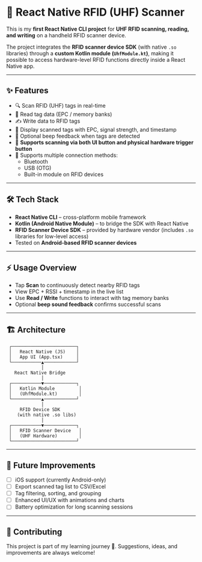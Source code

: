 # 📡 React Native RFID (UHF) Scanner

This is my **first React Native CLI project** for **UHF RFID scanning, reading, and writing** on a handheld RFID scanner device.  

The project integrates the **RFID scanner device SDK** (with native `.so` libraries) through a **custom Kotlin module (`UhfModule.kt`)**, making it possible to access hardware-level RFID functions directly inside a React Native app.

---

## ✨ Features

- 🔍 Scan RFID (UHF) tags in real-time  
- 📖 Read tag data (EPC / memory banks)  
- ✍️ Write data to RFID tags  
- 📜 Display scanned tags with EPC, signal strength, and timestamp  
- 🎵 Optional beep feedback when tags are detected  
- 🔘 **Supports scanning via both UI button and physical hardware trigger button**  
- 🔌 Supports multiple connection methods:  
  - Bluetooth  
  - USB (OTG)  
  - Built-in module on RFID devices   

---

## 🛠️ Tech Stack

- **React Native CLI** – cross-platform mobile framework  
- **Kotlin (Android Native Module)** – to bridge the SDK with React Native  
- **RFID Scanner Device SDK** – provided by hardware vendor (includes `.so` libraries for low-level access)  
- Tested on **Android-based RFID scanner devices**  

---

## ⚡ Usage Overview

- Tap **Scan** to continuously detect nearby RFID tags  
- View EPC + RSSI + timestamp in the live list  
- Use **Read / Write** functions to interact with tag memory banks  
- Optional **beep sound feedback** confirms successful scans  

---

## 🏗️ Architecture


```text
 ┌────────────────────────┐
 │   React Native (JS)    │
 │   App UI (App.tsx)     │
 └───────────▲────────────┘
             │
   React Native Bridge
             │
 ┌───────────▼────────────┐
 │   Kotlin Module         │
 │   (UhfModule.kt)        │
 └───────────▲────────────┘
             │
     RFID Device SDK
    (with native .so libs)
             │
 ┌───────────▼────────────┐
 │   RFID Scanner Device   │
 │   (UHF Hardware)        │
 └────────────────────────┘

```
---

## 📝 Future Improvements

- [ ] iOS support (currently Android-only)  
- [ ] Export scanned tag list to CSV/Excel  
- [ ] Tag filtering, sorting, and grouping  
- [ ] Enhanced UI/UX with animations and charts  
- [ ] Battery optimization for long scanning sessions  

---

## 🤝 Contributing

This project is part of my learning journey 🚀. Suggestions, ideas, and improvements are always welcome!  

